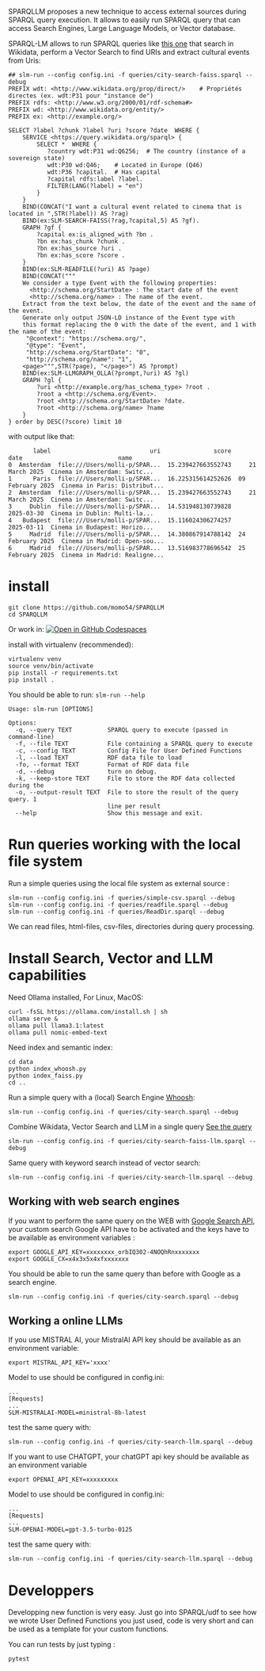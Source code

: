 SPARQLLM proposes a new technique to access external sources during SPARQL query execution.
It allows to easily run SPARQL query that can access Search Engines, Large Language Models, or Vector database. 

SPARQL-LM allows to run SPARQL queries like [this one](queries/city-search-faiss-llm.sparql) that search in Wikidata, perform a Vector Search to find URIs and extract cultural events from Uris:
```
## slm-run --config config.ini -f queries/city-search-faiss.sparql --debug
PREFIX wdt: <http://www.wikidata.org/prop/direct/>    # Propriétés directes (ex. wdt:P31 pour "instance de")
PREFIX rdfs: <http://www.w3.org/2000/01/rdf-schema#>
PREFIX wd: <http://www.wikidata.org/entity/>  
PREFIX ex: <http://example.org/>

SELECT ?label ?chunk ?label ?uri ?score ?date  WHERE {
    SERVICE <https://query.wikidata.org/sparql> {
        SELECT *  WHERE {
           ?country wdt:P31 wd:Q6256;  # The country (instance of a sovereign state)
           wdt:P30 wd:Q46;    # Located in Europe (Q46)
           wdt:P36 ?capital.  # Has capital
           ?capital rdfs:label ?label.
           FILTER(LANG(?label) = "en")
        } 
    } 
    BIND(CONCAT("I want a cultural event related to cinema that is located in ",STR(?label)) AS ?rag)
    BIND(ex:SLM-SEARCH-FAISS(?rag,?capital,5) AS ?gf).
    GRAPH ?gf {
        ?capital ex:is_aligned_with ?bn .
        ?bn ex:has_chunk ?chunk .
        ?bn ex:has_source ?uri .
        ?bn ex:has_score ?score .
    }
    BIND(ex:SLM-READFILE(?uri) AS ?page)   
    BIND(CONCAT("""
    We consider a type Event with the following properties:
      <http://schema.org/StartDate> : The start date of the event
      <http://schema.org/name> : The name of the event.
    Extract from the text below, the date of the event and the name of the event. 
    Generate only output JSON-LD instance of the Event type with
    this format replacing the 0 with the date of the event, and 1 with the name of the event:
     "@context": "https://schema.org/",
     "@type": "Event",
     "http://schema.org/StartDate": "0",
     "http://schema.org/name": "1",
    <page>""",STR(?page), "</page>") AS ?prompt)
    BIND(ex:SLM-LLMGRAPH_OLLA(?prompt,?uri) AS ?gl)
    GRAPH ?gl {
        ?uri <http://example.org/has_schema_type> ?root . 
        ?root a <http://schema.org/Event>. 
        ?root <http://schema.org/StartDate> ?date.
        ?root <http://schema.org/name> ?name
    }    
} order by DESC(?score) limit 10
```

with output like that:
```
       label                            uri               score              date                           name
0  Amsterdam  file:///Users/molli-p/SPAR...  15.239427663552743     21 March 2025  Cinema in Amsterdam: Switc...
1      Paris  file:///Users/molli-p/SPAR...  16.225315614252626  09 February 2025  Cinema in Paris: Distribut...
2  Amsterdam  file:///Users/molli-p/SPAR...  15.239427663552743     21 March 2025  Cinema in Amsterdam: Switc...
3     Dublin  file:///Users/molli-p/SPAR...  14.531948130739828        2025-03-30  Cinema in Dublin: Multi-la...
4   Budapest  file:///Users/molli-p/SPAR...  15.116024306274257        2025-03-11  Cinema in Budapest: Horizo...
5     Madrid  file:///Users/molli-p/SPAR...  14.380867914788142  24 February 2025  Cinema in Madrid: Open-sou...
6     Madrid  file:///Users/molli-p/SPAR...  13.516983778696542  25 February 2025  Cinema in Madrid: Realigne...
```



# install

```
git clone https://github.com/momo54/SPARQLLM
cd SPARQLLM
```
Or  work in:
[![Open in GitHub Codespaces](https://github.com/codespaces/badge.svg)](https://codespaces.new/momo54/SPARQLLM?quickstart=1)



install with virtualenv (recommended):
```
virtualenv venv
source venv/bin/activate
pip install -r requirements.txt
pip install .
```

You should be able to run: `slm-run --help`
```
Usage: slm-run [OPTIONS]

Options:
  -q, --query TEXT          SPARQL query to execute (passed in command-line)
  -f, --file TEXT           File containing a SPARQL query to execute
  -c, --config TEXT         Config File for User Defined Functions
  -l, --load TEXT           RDF data file to load
  -fo, --format TEXT        Format of RDF data file
  -d, --debug               turn on debug.
  -k, --keep-store TEXT     File to store the RDF data collected during the
  -o, --output-result TEXT  File to store the result of the query query. 1
                            line per result
  --help                    Show this message and exit.
```

# Run queries working with the local file system


Run a simple queries using the local file system as external source :
```
slm-run --config config.ini -f queries/simple-csv.sparql --debug
slm-run --config config.ini -f queries/readfile.sparql --debug
slm-run --config config.ini -f queries/ReadDir.sparql --debug
```

We can read files, html-files, csv-files, directories during query processing.


# Install Search, Vector and LLM capabilities

Need Ollama installed, For Linux, MacOS:
```
curl -fsSL https://ollama.com/install.sh | sh
ollama serve &
ollama pull llama3.1:latest
ollama pull nomic-embed-text
```

Need index and semantic index:
```
cd data
python index_whoosh.py
python index_faiss.py
cd ..
```

Run a simple query with a (local) Search Engine [Whoosh](https://github.com/whoosh-community/whoosh):
```
slm-run --config config.ini -f queries/city-search.sparql --debug
```

Combine Wikidata, Vector Search and LLM in a single query [See the query](queries/city-search-faiss-llm.sparql)
```
slm-run --config config.ini -f queries/city-search-faiss-llm.sparql --debug
```

Same query with keyword search instead of vector search:
```
slm-run --config config.ini -f queries/city-search-llm.sparql --debug
```


## Working with web search engines

If you want to perform the same query on the WEB with [Google Search API](https://developers.google.com/custom-search), your custom search Google API have
to be  activated and the keys have to be available as environment variables :
```
export GOOGLE_API_KEY=xxxxxxxx_orbIQ302-4NOQhRnxxxxxxx
export GOOGLE_CX=x4x3x5x4xfxxxxxxx
```

You should be able to run the same query than before with Google
as a search engine.
```
slm-run --config config.ini -f queries/city-search.sparql --debug
```


## Working a online LLMs

If you  use MISTRAL AI, your MistralAI API key should be available as an environment variable:
```
export MISTRAL_API_KEY='xxxx'
```

Model to use should be configured in config.ini:
```
...
[Requests]
...
SLM-MISTRALAI-MODEL=ministral-8b-latest
```

test the same query with:
```
slm-run --config config.ini -f queries/city-search-llm.sparql --debug
```


If you want to use CHATGPT, your chatGPT api key should be available as an environment variable
```
export OPENAI_API_KEY=xxxxxxxxx
```

Model to use should be configured in config.ini:
```
...
[Requests]
...
SLM-OPENAI-MODEL=gpt-3.5-turbo-0125
```

test the same query with:
```
slm-run --config config.ini -f queries/city-search-llm.sparql --debug
```


# Developpers

Developping new function is very easy. Just go into SPARQL/udf to see how we wrote User Defined Functions you just used, code is very short and can be used as a template for your custom functions. 

You can run tests by  just typing :
```
pytest
```